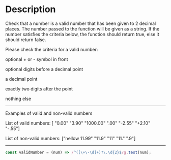 # Description

Check that a number is a valid number that has been given to 2 decimal places. The number passed to the function will be given as a string. If the number satisfies the criteria below, the function should return true, else it should return false.

Please check the criteria for a valid number:

optional + or - symbol in front

optional digits before a decimal point

a decimal point

exactly two digits after the point

nothing else

---

Examples of valid and non-valid numbers

List of valid numbers: [ "0.00" "3.90" "1000.00" ".00" "-2.55" "+2.10" "-.55"]

List of non-valid numbers: ["hellow 11.99" "11.9" "11" "11." ".9"]

---

```js
const validNumber = (num) => /^([\+\-\d]+)?\.\d{2}$/g.test(num);
```
